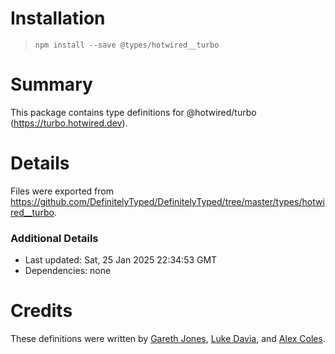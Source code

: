# Installation
> `npm install --save @types/hotwired__turbo`

# Summary
This package contains type definitions for @hotwired/turbo (https://turbo.hotwired.dev).

# Details
Files were exported from https://github.com/DefinitelyTyped/DefinitelyTyped/tree/master/types/hotwired__turbo.

### Additional Details
 * Last updated: Sat, 25 Jan 2025 22:34:53 GMT
 * Dependencies: none

# Credits
These definitions were written by [Gareth Jones](https://github.com/G-Rath), [Luke Davia](https://github.com/lukeify), and [Alex Coles](https://github.com/myabc).
